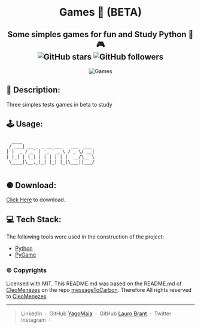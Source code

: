 <h1 align="center">Games 🎲 (BETA) </h1>

<h2 align="center" >
    Some simples games for fun and Study Python 🧩 🎮 <br>
    <img alt="GitHub stars" src="https://img.shields.io/github/stars/YagoMaia/Games?style=social">
    <img alt="GitHub followers" src="https://img.shields.io/github/followers/YagoMaia?label=Follow%20me%20%3A%29&style=social">
</h2>
<p align="center">
    <img alt="Games" src="">
</p>

## 💭 Description:

<p>
   Three simples tests games in beta to study
</p>

## 🕹️ Usage:

```
  ____                           
 / ___| __ _ _ __ ___   ___  ___ 
| |  _ / _` | '_ ` _ \ / _ \/ __|
| |_| | (_| | | | | | |  __/\__ \
 \____|\__,_|_| |_| |_|\___||___/
                                
```

## ⚈ Download:

[Click Here]() to download.

## 💻 Tech Stack:

The following tools were used in the construction of the project:
- [Python](https://www.python.org/)
- [PyGame](https://github.com/pygame/pygame)


### ©️ Copyrights

Licensed with MIT. This README.md was based on the README.md of [CleoMenezes](https://github.com/CleoMenezes) on the repo [messageToCarbon](https://github.com/CleoMenezes/messageToCarbon). Therefore All rights reserved to [CleoMenezes](https://github.com/CleoMenezes)

---

> LinkedIn [](#) &nbsp;&middot;&nbsp;
> GitHub [YagoMaia](https://github.com/YagoMaia) &nbsp;&middot;&nbsp;
> GitHub [Lauro Brant](https://github.com/BrantLauro) &nbsp;&middot;&nbsp;
> Twitter [](#) &nbsp;&middot;&nbsp;
> Instagram [](#) &nbsp;&middot;&nbsp;
